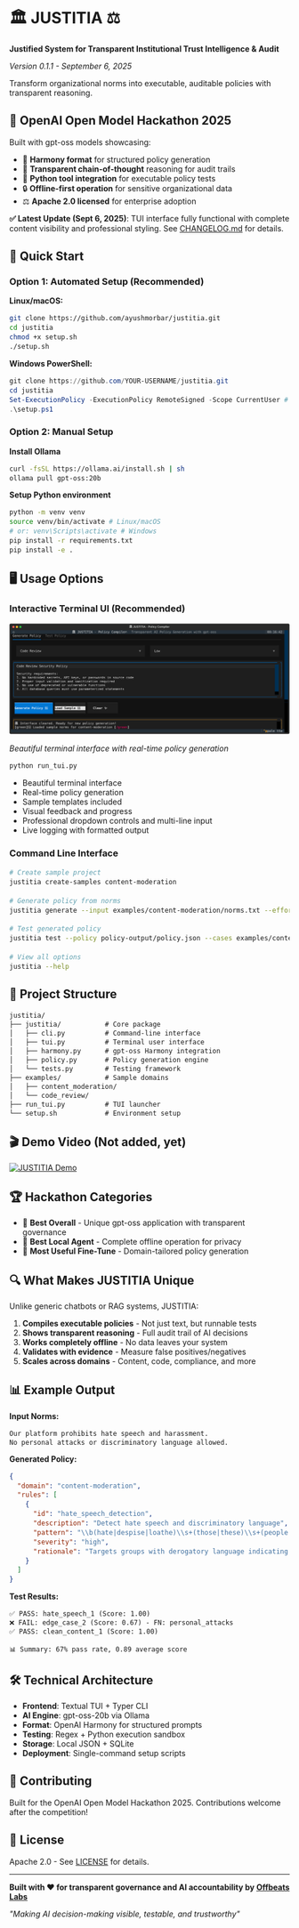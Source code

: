# 🏛️ JUSTITIA ⚖️

**Justified System for Transparent Institutional Trust Intelligence & Audit**

*Version 0.1.1 - September 6, 2025*

Transform organizational norms into executable, auditable policies with transparent reasoning.

## 🎯 OpenAI Open Model Hackathon 2025

Built with gpt-oss models showcasing:
- 🔧 **Harmony format** for structured policy generation
- 🧠 **Transparent chain-of-thought** reasoning for audit trails  
- 🐍 **Python tool integration** for executable policy tests
- 🔒 **Offline-first operation** for sensitive organizational data
- ⚖️ **Apache 2.0 licensed** for enterprise adoption

**✅ Latest Update (Sept 6, 2025)**: TUI interface fully functional with complete content visibility and professional styling. See [CHANGELOG.md](CHANGELOG.md) for details.

## 🚀 Quick Start

### Option 1: Automated Setup (Recommended)

**Linux/macOS:**
```bash
git clone https://github.com/ayushmorbar/justitia.git
cd justitia
chmod +x setup.sh
./setup.sh
```

**Windows PowerShell:**
```powershell
git clone https://github.com/YOUR-USERNAME/justitia.git
cd justitia
Set-ExecutionPolicy -ExecutionPolicy RemoteSigned -Scope CurrentUser # If needed
.\setup.ps1
```

### Option 2: Manual Setup

**Install Ollama**
```bash
curl -fsSL https://ollama.ai/install.sh | sh
ollama pull gpt-oss:20b
```

**Setup Python environment**
```bash
python -m venv venv
source venv/bin/activate # Linux/macOS
# or: venv\Scripts\activate # Windows
pip install -r requirements.txt
pip install -e .
```

## 🖥️ Usage Options

### Interactive Terminal UI (Recommended)

![JUSTITIA Terminal UI](images/justitia-tui-screenshot.svg)

*Beautiful terminal interface with real-time policy generation*

```bash
python run_tui.py
```
- Beautiful terminal interface
- Real-time policy generation  
- Sample templates included
- Visual feedback and progress
- Professional dropdown controls and multi-line input
- Live logging with formatted output

### Command Line Interface
```bash
# Create sample project
justitia create-samples content-moderation

# Generate policy from norms
justitia generate --input examples/content-moderation/norms.txt --effort high --output ./policy-output/

# Test generated policy
justitia test --policy policy-output/policy.json --cases examples/content-moderation/test_cases.json

# View all options
justitia --help
```

## 📁 Project Structure

```
justitia/
├── justitia/           # Core package
│   ├── cli.py          # Command-line interface
│   ├── tui.py          # Terminal user interface
│   ├── harmony.py      # gpt-oss Harmony integration
│   ├── policy.py       # Policy generation engine
│   └── tests.py        # Testing framework
├── examples/           # Sample domains
│   ├── content_moderation/
│   └── code_review/
├── run_tui.py          # TUI launcher
└── setup.sh            # Environment setup
```

## 🎬 Demo Video (Not added, yet)

[![JUSTITIA Demo](https://img.shields.io/badge/▶️-Watch%20Demo-red?style=for-the-badge)](https://github.com/ayushmorbar/justitia)

## 🏆 Hackathon Categories

- 🥇 **Best Overall** - Unique gpt-oss application with transparent governance
- 🤖 **Best Local Agent** - Complete offline operation for privacy  
- 🔧 **Most Useful Fine-Tune** - Domain-tailored policy generation

## 🔍 What Makes JUSTITIA Unique

Unlike generic chatbots or RAG systems, JUSTITIA:

1. **Compiles executable policies** - Not just text, but runnable tests
2. **Shows transparent reasoning** - Full audit trail of AI decisions
3. **Works completely offline** - No data leaves your system
4. **Validates with evidence** - Measure false positives/negatives
5. **Scales across domains** - Content, code, compliance, and more

## 📊 Example Output

**Input Norms:**
```
Our platform prohibits hate speech and harassment.
No personal attacks or discriminatory language allowed.
```

**Generated Policy:**
```json
{
  "domain": "content-moderation",
  "rules": [
    {
      "id": "hate_speech_detection",
      "description": "Detect hate speech and discriminatory language",
      "pattern": "\\b(hate|despise|loathe)\\s+(those|these)\\s+(people|users|folks)",
      "severity": "high",
      "rationale": "Targets groups with derogatory language indicating hate speech"
    }
  ]
}
```

**Test Results:**
```
✅ PASS: hate_speech_1 (Score: 1.00)
❌ FAIL: edge_case_2 (Score: 0.67) - FN: personal_attacks
✅ PASS: clean_content_1 (Score: 1.00)

📊 Summary: 67% pass rate, 0.89 average score
```

## 🛠️ Technical Architecture

- **Frontend**: Textual TUI + Typer CLI
- **AI Engine**: gpt-oss-20b via Ollama
- **Format**: OpenAI Harmony for structured prompts
- **Testing**: Regex + Python execution sandbox
- **Storage**: Local JSON + SQLite
- **Deployment**: Single-command setup scripts

## 🤝 Contributing

Built for the OpenAI Open Model Hackathon 2025. Contributions welcome after the competition!

## 📄 License

Apache 2.0 - See [LICENSE](LICENSE) for details.

---

**Built with ❤️ for transparent governance and AI accountability by [Offbeats Labs](https://github.com/Offbeatshq)**

*"Making AI decision-making visible, testable, and trustworthy"*
